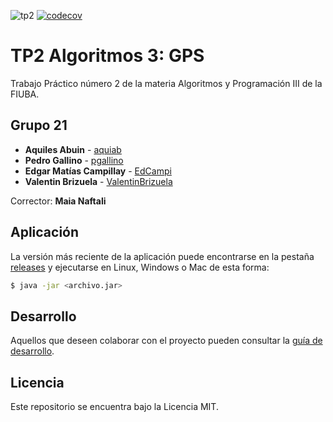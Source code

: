 ![tp2](https://github.com/fiuba/algo3_tp2/actions/workflows/build.yml/badge.svg) [![codecov](https://codecov.io/gh/fiuba/algo3_proyecto_base_tp2/branch/master/graph/badge.svg)](https://codecov.io/gh/fiuba/algo3_proyecto_base_tp2)

# TP2 Algoritmos 3: GPS 

Trabajo Práctico número 2 de la materia Algoritmos y Programación III de la FIUBA.

## Grupo 21

* **Aquiles Abuin** - [aquiab](https://github.com/aquiab)
* **Pedro Gallino** - [pgallino](https://github.com/pgallino)
* **Edgar Matías Campillay** - [EdCampi](https://github.com/EdCampi)
* **Valentin Brizuela** - [ValentinBrizuela](https://github.com/ValentinBrizuela)

Corrector: **Maia Naftali**

## Aplicación

La versión más reciente de la aplicación puede encontrarse en la pestaña [releases](https://github.com/fiuba/algo3_proyecto_base_tp2/releases/latest) y ejecutarse en Linux, Windows o Mac de esta forma:

```bash
$ java -jar <archivo.jar>
```

## Desarrollo

Aquellos que deseen colaborar con el proyecto pueden consultar la [guía de desarrollo](./docs/Desarrollo.md).

## Licencia

Este repositorio se encuentra bajo la Licencia MIT.

